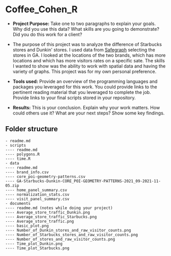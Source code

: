 # Coffee_Cohen_R

- __Project Purpose:__ Take one to two paragraphs to explain your goals.  Why did you use this data? What skills are you going to demonstrate? Did you do this work for a client? 
- The purpose of this project was to analyze the difference of Starbucks stores and Dunkin' stores. I used data from [Safegraph](https://www.safegraph.com/) selecting the stores in GA. I looked at the locations of the two brands, which has more locations and which has more visitors rates on a specific sate. The skills I wanted to show was the ability to work with spatial data and having the variety of graphs. This project was for my own personal preference. 
- __Tools used:__ Provide an overview of the programming languages and packages you leveraged for this work.  You could provide links to the pertinent reading material that you leveraged to complete the job. Provide links to your final scripts stored in your repository.

- __Results:__ This is your conclusion.  Explain why your work matters.  How could others use it?  What are your next steps? Show some key findings.

## Folder structure

```
- readme.md
- scripts
---- readme.md 
---- polygons.R
---- time.R
- data 
---- readme.md
---- brand_info.csv
---- core_poi-geometry-patterns.csv
---- GA-Starbucks-Dunkin-CORE_POI-GEOMETRY-PATTERNS-2021_09-2021-11-05.zip
---- home_panel_summary.csv
---- normalization_stats.csv
---- visit_panel_summary.csv
- documents
---- readme.md (notes while doing your project)
---- Average_store_traffic_Dunkin.png
---- Average_store_traffic_Starbucks.png
---- Average_store_traffic.png
---- basic_plot.png
---- Number_of_Dunkin_stores_and_raw_visitor_counts.png
---- Number_of_Starbucks_stores_and_raw_visitor_counts.png
---- Number_of_stores_and_raw_visitor_counts.png
---- Time_plot_Dunkin.png
---- Time_plot_Starbucks.png
```
